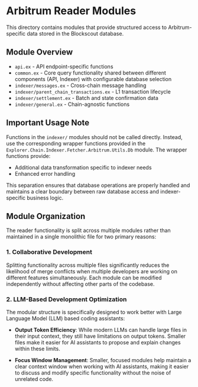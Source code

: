 # Arbitrum Reader Modules

This directory contains modules that provide structured access to Arbitrum-specific data stored in the Blockscout database.

## Module Overview

- `api.ex` - API endpoint-specific functions
- `common.ex` - Core query functionality shared between different components (API, Indexer) with configurable database selection
- `indexer/messages.ex` - Cross-chain message handling
- `indexer/parent_chain_transactions.ex` - L1 transaction lifecycle
- `indexer/settlement.ex` - Batch and state confirmation data
- `indexer/general.ex` - Chain-agnostic functions

## Important Usage Note

Functions in the `indexer/` modules should not be called directly. Instead, use the corresponding wrapper functions provided in the `Explorer.Chain.Indexer.Fetcher.Arbitrum.Utils.Db` module. The wrapper functions provide:

- Additional data transformation specific to indexer needs
- Enhanced error handling

This separation ensures that database operations are properly handled and maintains a clear boundary between raw database access and indexer-specific business logic.

## Module Organization

The reader functionality is split across multiple modules rather than maintained in a single monolithic file for two primary reasons:

### 1. Collaborative Development

Splitting functionality across multiple files significantly reduces the likelihood of merge conflicts when multiple developers are working on different features simultaneously. Each module can be modified independently without affecting other parts of the codebase.

### 2. LLM-Based Development Optimization

The modular structure is specifically designed to work better with Large Language Model (LLM) based coding assistants:

- **Output Token Efficiency**: While modern LLMs can handle large files in their input context, they still have limitations on output tokens. Smaller files make it easier for AI assistants to propose and explain changes within these limits.

- **Focus Window Management**: Smaller, focused modules help maintain a clear context window when working with AI assistants, making it easier to discuss and modify specific functionality without the noise of unrelated code.